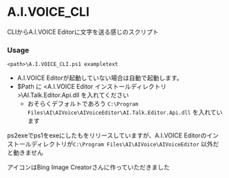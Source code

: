 # A.I.VOICE_CLI
CLIからA.I.VOICE Editorに文字を送る感じのスクリプト
### Usage
```
<path>\A.I.VOICE_CLI.ps1 exampletext
```
- A.I.VOICE Editorが起動していない場合は自動で起動します。
- $Path に <A.I.VOICE Editor インストールディレクトリ>\AI.Talk.Editor.Api.dll を入れてください
  - おそらくデフォルトであろう `C:\Program Files\AI\AIVoice\AIVoiceEditor\AI.Talk.Editor.Api.dll` を入れています

ps2exeでps1をexeにしたもをリリースしていますが、A.I.VOICE Editorのインストールディレクトリが`C:\Program Files\AI\AIVoice\AIVoiceEditor` 以外だと動きません

アイコンはBing Image Creatorさんに作っていただきました

